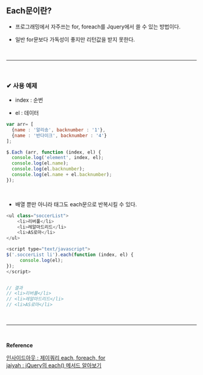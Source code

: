 ## Each문이란?
- 프로그래밍에서 자주쓰는 for, foreach를 Jquery에서 쓸 수 있는 방법이다.

- 일반 for문보다 가독성이 좋지만 리턴값을 받지 못한다.
<br>
<hr>
<br>

### ✔ 사용 예제
- index : 순번

- el : 데이터

```javascript
var arr= [ 
  {name : '알리송', backnumber : '1'},
  {name : '반다이크', backnumber : '4'}
];

$.Each (arr, function (index, el) {
  console.log('element', index, el);
  console.log(el.name);
  console.log(el.backnumber);
  console.log(el.name + el.backnumber);
});
```
<br>

- 배열 뿐만 아니라 태그도 each문으로 반복시킬 수 있다.

```javascript
<ul class="soccerList"> 
	<li>리버풀</li>
	<li>레알마드리드</li> 
	<li>AS로마</li> 
</ul>

<script type="text/javascript">
$('.soccerList li').each(function (index, el) {
     console.log(el);
});	
</script>


// 결과
// <li>리버풀</li>
// <li>레알마드리드</li>
// <li>AS로마</li>
```
<br>
<hr>
<br>

**Reference**<br>

[인사이드아웃 : 제이쿼리 each, foreach, for](https://lnsideout.tistory.com/entry/jQuery-%EC%A0%9C%EC%9D%B4%EC%BF%BC%EB%A6%AC-each-foreach-for%EB%B0%98%EB%B3%B5%EB%AC%B8-%EC%98%88%EC%A0%9C)<br>
[jaiyah : jQuery의 each() 메서드 알아보기](https://webclub.tistory.com/455)

